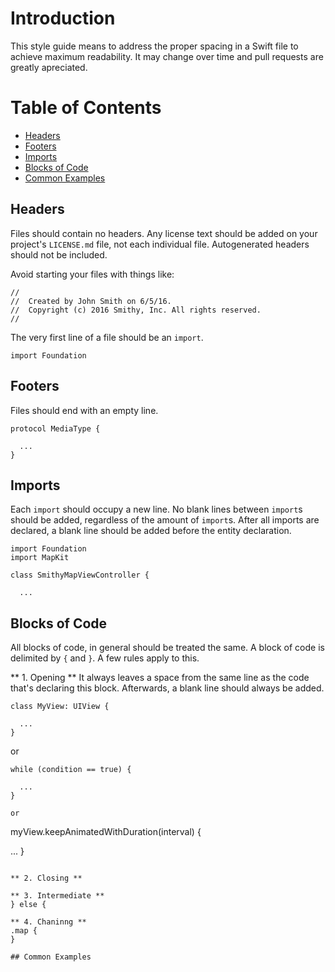 # Introduction

This style guide means to address the proper spacing in a Swift file to achieve maximum readability. It may change over time and pull requests are greatly apreciated.

# Table of Contents

* [Headers](#Headers)
* [Footers](#Footers)
* [Imports](#Imports)
* [Blocks of Code](#Blocks-of-Code)
* [Common Examples](#Common-Examples)

## Headers

Files should contain no headers. Any license text should be added on your project's `LICENSE.md` file, not each individual file. Autogenerated headers should not be included.

Avoid starting your files with things like:
```
//
//  Created by John Smith on 6/5/16.
//  Copyright (c) 2016 Smithy, Inc. All rights reserved.
//
```

The very first line of a file should be an `import`.

```
import Foundation
```

## Footers

Files should end with an empty line.

```
protocol MediaType {

  ...
}

```

## Imports

Each `import` should occupy a new line. No blank lines between `import`s should be added, regardless of the amount of `import`s. After all imports are declared, a blank line should be added before the entity declaration.

```
import Foundation
import MapKit

class SmithyMapViewController {

  ...
```

## Blocks of Code

All blocks of code, in general should be treated the same. A block of code is delimited by `{` and `}`. A few rules apply to this.

** 1. Opening **
It always leaves a space from the same line as the code that's declaring this block. Afterwards, a blank line should always be added.

```
class MyView: UIView {

  ...
}
```

or

```
while (condition == true) {

  ...
}

or

```
myView.keepAnimatedWithDuration(interval) {

  ...
}
```

** 2. Closing **

** 3. Intermediate **
} else {

** 4. Chaninng **
.map {
}

## Common Examples

